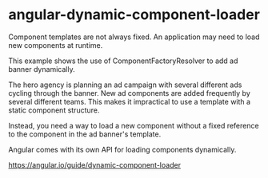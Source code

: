 # angular-dynamic-component-loader

Component templates are not always fixed. An application may need to load new components at runtime.

This example shows the use of ComponentFactoryResolver to add ad banner dynamically.

The hero agency is planning an ad campaign with several different ads cycling through the banner. New ad components are added frequently by several different teams. This makes it impractical to use a template with a static component structure.

Instead, you need a way to load a new component without a fixed reference to the component in the ad banner's template.

Angular comes with its own API for loading components dynamically.

https://angular.io/guide/dynamic-component-loader
